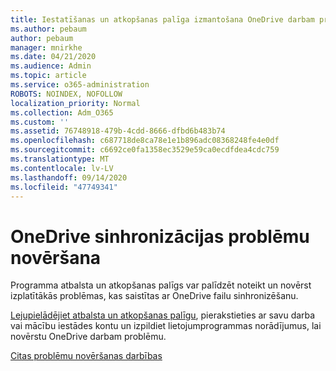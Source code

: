 ```yaml
---
title: Iestatīšanas un atkopšanas palīga izmantošana OneDrive darbam problēmu novēršanai
ms.author: pebaum
author: pebaum
manager: mnirkhe
ms.date: 04/21/2020
ms.audience: Admin
ms.topic: article
ms.service: o365-administration
ROBOTS: NOINDEX, NOFOLLOW
localization_priority: Normal
ms.collection: Adm_O365
ms.custom: ''
ms.assetid: 76748918-479b-4cdd-8666-dfbd6b483b74
ms.openlocfilehash: c687718de8ca78e1e1b896adc08368248fe4e0df
ms.sourcegitcommit: c6692ce0fa1358ec3529e59ca0ecdfdea4cdc759
ms.translationtype: MT
ms.contentlocale: lv-LV
ms.lasthandoff: 09/14/2020
ms.locfileid: "47749341"
---
```

# <a name="fix-onedrive-sync-problems"></a>OneDrive sinhronizācijas problēmu novēršana

Programma atbalsta un atkopšanas palīgs var palīdzēt noteikt un novērst izplatītākās problēmas, kas saistītas ar OneDrive failu sinhronizēšanu. 
  
[Lejupielādējiet atbalsta un atkopšanas palīgu](https://aka.ms/sara), pierakstieties ar savu darba vai mācību iestādes kontu un izpildiet lietojumprogrammas norādījumus, lai novērstu OneDrive darbam problēmu. 
  
[Citas problēmu novēršanas darbības](https://go.microsoft.com/fwlink/?linkid=872097)
  

